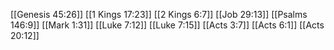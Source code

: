 [[Genesis 45:26]]
[[1 Kings 17:23]]
[[2 Kings 6:7]]
[[Job 29:13]]
[[Psalms 146:9]]
[[Mark 1:31]]
[[Luke 7:12]]
[[Luke 7:15]]
[[Acts 3:7]]
[[Acts 6:1]]
[[Acts 20:12]]

